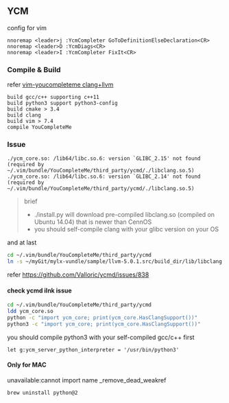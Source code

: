## YCM
config for vim

```vim
nnoremap <leader>j :YcmCompleter GoToDefinitionElseDeclaration<CR>
nnoremap <leader>D :YcmDiags<CR>
nnoremap <leader>I :YcmCompleter FixIt<CR>
```

### Compile & Build
refer [vim-youcompleteme clang+llvm](https://www.jianshu.com/p/c24f919097b3)

	build gcc/c++ supporting c++11
	build python3 support python3-config
	build cmake > 3.4
	build clang
	build vim > 7.4
	compile YouCompleteMe

### Issue
```
./ycm_core.so: /lib64/libc.so.6: version `GLIBC_2.15' not found (required by ~/.vim/bundle/YouCompleteMe/third_party/ycmd/./libclang.so.5)
./ycm_core.so: /lib64/libc.so.6: version `GLIBC_2.14' not found (required by ~/.vim/bundle/YouCompleteMe/third_party/ycmd/./libclang.so.5)
```

> brief
>
>- ./install.py will download pre-compiled libclang.so (compiled on Ubuntu 14.04) that is newer than CennOS
>- you should self-compile clang with your glibc version on your OS

and at last

```bash
cd ~/.vim/bundle/YouCompleteMe/third_party/ycmd
ln -s ~/myGit/mylx-vundle/sample/llvm-5.0.1.src/build_dir/lib/libclang.so.5 libclang.so.5
```

refer <https://github.com/Valloric/ycmd/issues/838>

#### check ycmd ilnk issue
```bash
cd ~/.vim/bundle/YouCompleteMe/third_party/ycmd
ldd ycm_core.so
python -c "import ycm_core; print(ycm_core.HasClangSupport())"
python3 -c "import ycm_core; print(ycm_core.HasClangSupport())"
```

you should compile python3 with your self-compiled gcc/c++ first

```vim
let g:ycm_server_python_interpreter = '/usr/bin/python3'
```

#### Only for MAC
unavailable:cannot import name _remove_dead_weakref

```bash
brew uninstall python@2
```